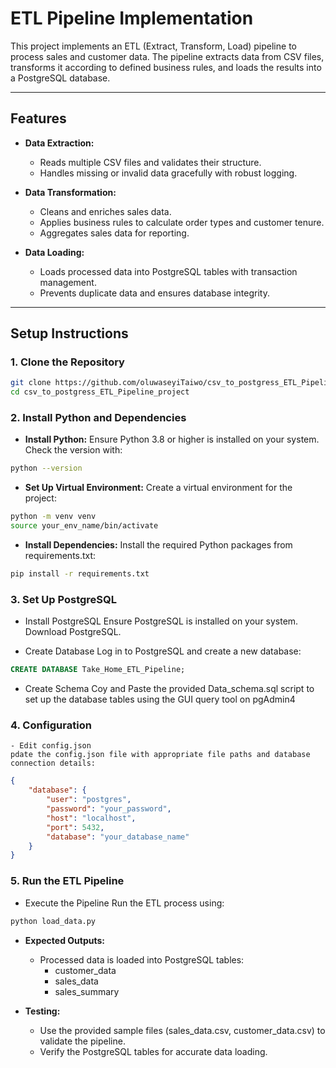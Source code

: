# ETL Pipeline Implementation

This project implements an ETL (Extract, Transform, Load) pipeline to process sales and customer data. The pipeline extracts data from CSV files, transforms it according to defined business rules, and loads the results into a PostgreSQL database.

---

## Features
- **Data Extraction:**
  - Reads multiple CSV files and validates their structure.
  - Handles missing or invalid data gracefully with robust logging.

- **Data Transformation:**
  - Cleans and enriches sales data.
  - Applies business rules to calculate order types and customer tenure.
  - Aggregates sales data for reporting.

- **Data Loading:**
  - Loads processed data into PostgreSQL tables with transaction management.
  - Prevents duplicate data and ensures database integrity.

---

## Setup Instructions

### 1. Clone the Repository
```bash
git clone https://github.com/oluwaseyiTaiwo/csv_to_postgress_ETL_Pipeline_project.git
cd csv_to_postgress_ETL_Pipeline_project
```

### 2. Install Python and Dependencies
- **Install Python:**
Ensure Python 3.8 or higher is installed on your system. Check the version with:
```bash
python --version
```

- **Set Up Virtual Environment:**
Create a virtual environment for the project:
```bash
python -m venv venv
source your_env_name/bin/activate

```

- **Install Dependencies:**
Install the required Python packages from requirements.txt:
```bash
pip install -r requirements.txt
```

### 3. Set Up PostgreSQL
- Install PostgreSQL
Ensure PostgreSQL is installed on your system. Download PostgreSQL.

- Create Database
Log in to PostgreSQL and create a new database:

```sql
CREATE DATABASE Take_Home_ETL_Pipeline;
```
- Create Schema
Coy and Paste the provided Data_schema.sql script to set up the database tables using the GUI query tool on pgAdmin4

###  4. Configuration
    - Edit config.json
    pdate the config.json file with appropriate file paths and database connection details:

```json
{
    "database": {
        "user": "postgres",
        "password": "your_password",
        "host": "localhost",
        "port": 5432,
        "database": "your_database_name"
    }
}
```

###  5. Run the ETL Pipeline
- Execute the Pipeline
Run the ETL process using:
```bash
python load_data.py
```


- **Expected Outputs:**
  - Processed data is loaded into PostgreSQL tables:
    - customer_data
    - sales_data
    - sales_summary

- **Testing:**
    - Use the provided sample files (sales_data.csv, customer_data.csv) to validate the pipeline.
    - Verify the PostgreSQL tables for accurate data loading.
